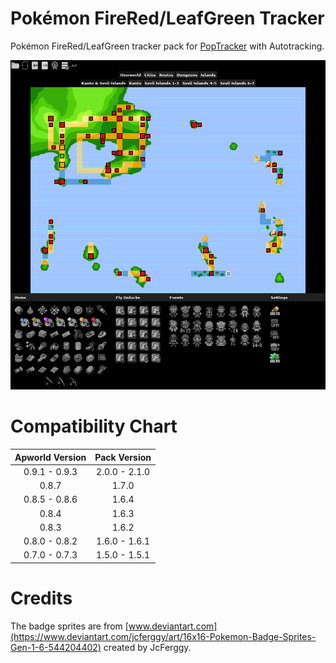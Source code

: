 # Pokémon FireRed/LeafGreen Tracker

Pokémon FireRed/LeafGreen tracker pack for [PopTracker](https://github.com/black-sliver/PopTracker/) with Autotracking.

![Screenshot of the pack](images/preview.png)

# Compatibility Chart
| Apworld Version | Pack Version  |
|:---------------:|:-------------:|
|  0.9.1 - 0.9.3  | 2.0.0 - 2.1.0 |
|      0.8.7      |     1.7.0     |
|  0.8.5 - 0.8.6  |     1.6.4     |
|      0.8.4      |     1.6.3     |
|      0.8.3      |     1.6.2     |
|  0.8.0 - 0.8.2  | 1.6.0 - 1.6.1 |
|  0.7.0 - 0.7.3  | 1.5.0 - 1.5.1 |

# Credits
The badge sprites are from [www.deviantart.com](https://www.deviantart.com/jcferggy/art/16x16-Pokemon-Badge-Sprites-Gen-1-6-544204402) created by JcFerggy.